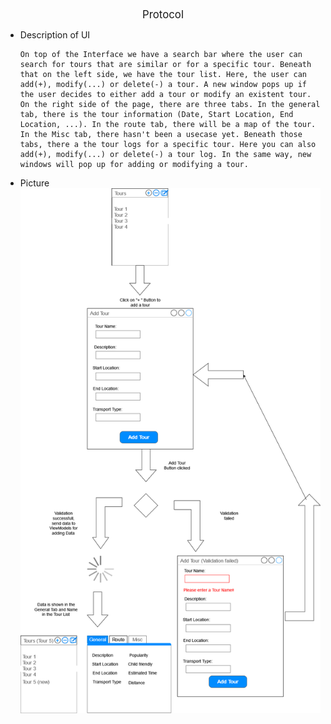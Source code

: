 <center><big>Protocol</big></center>

- Description of UI
    ```
    On top of the Interface we have a search bar where the user can search for tours that are similar or for a specific tour. Beneath that on the left side, we have the tour list. Here, the user can add(+), modify(...) or delete(-) a tour. A new window pops up if the user decides to either add a tour or modify an existent tour. On the right side of the page, there are three tabs. In the general tab, there is the tour information (Date, Start Location, End Location, ...). In the route tab, there will be a map of the tour. In the Misc tab, there hasn't been a usecase yet. Beneath those tabs, there a the tour logs for a specific tour. Here you can also add(+), modify(...) or delete(-) a tour log. In the same way, new windows will pop up for adding or modifying a tour. 
    ```
    

- Picture 
    <img title="Add Tour" alt="Wireframe of Add Tour Function" src="Wiremock_Add-Tour.drawio.png">
